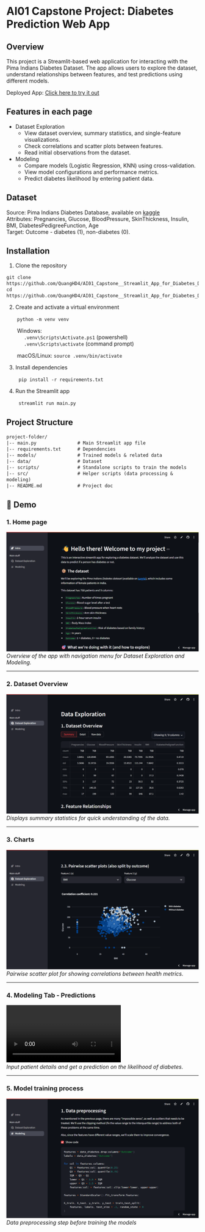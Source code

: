 # AI01 Capstone Project: Diabetes Prediction Web App


## Overview
This project is a Streamlit-based web application for interacting with the Pima Indians Diabetes Dataset. The app allows users to explore the dataset, understand relationships between features, and test predictions using different models.  

Deployed App: [Click here to try it out](https://ai01-capstone-quang-bk85f8nm8fonqyquqnenh4.streamlit.app/)

## Features in each page
- Dataset Exploration
  - View dataset overview, summary statistics, and single-feature visualizations.
  - Check correlations and scatter plots between features.
  - Read initial observations from the dataset.
- Modeling
  - Compare models (Logistic Regression, KNN) using cross-validation.
  - View model configurations and performance metrics.
  - Predict diabetes likelihood by entering patient data.

## Dataset
Source: Pima Indians Diabetes Database, available on [kaggle](https://www.kaggle.com/datasets/mathchi/diabetes-data-set)  
Attributes: Pregnancies, Glucose, BloodPressure, SkinThickness, Insulin, BMI, DiabetesPedigreeFunction, Age  
Target: Outcome - diabetes (1), non-diabetes (0).

## Installation
1. Clone the repository
```
git clone https://github.com/QuangHD4/AI01_Capstone__Streamlit_App_for_Diabetes_Dataset.git
cd https://github.com/QuangHD4/AI01_Capstone__Streamlit_App_for_Diabetes_Dataset.git
```
2. Create and activate a virtual environment

&emsp;&emsp;```python -m venv venv```

&emsp;&emsp;Windows:  
&emsp;&emsp;&emsp; ```.venv\Scripts\Activate.ps1``` (powershell)  
&emsp;&emsp;&emsp; ```.venv\Scripts\activate``` (command prompt)  

&emsp;&emsp;macOS/Linux:  ```source .venv/bin/activate```  

3. Install dependencies

&emsp;&emsp; ```pip install -r requirements.txt```  

4. Run the Streamlit app
 
&emsp;&emsp; ```streamlit run main.py```

## Project Structure
```
project-folder/
|-- main.py               # Main Streamlit app file
|-- requirements.txt      # Dependencies
|-- models/               # Trained models & related data
|-- data/                 # Dataset
|-- scripts/              # Standalone scripts to train the models
|-- src/                  # Helper scripts (data processing & modeling)
|-- README.md             # Project doc
```

## 🎥 Demo

### **1. Home page**
![Home page screenshot](images/home_page.png)
*Overview of the app with navigation menu for Dataset Exploration and Modeling.*  

---

### **2. Dataset Overview**  
![Dataset overview screenshot](images/dataset_overview.png)  
*Displays summary statistics for quick understanding of the data.*  

---

### **3. Charts**  
![Pairwise scatter plot](images/data_exploration_chart.png)  
*Pairwise scatter plot for showing correlations between health metrics.*  

---

### **4. Modeling Tab - Predictions**  
![Using model to get predictions](images/prediction.mp4)  
*Input patient details and get a prediction on the likelihood of diabetes.*  

---

### **5. Model training process**  
![Data preprocessing](images/modeling_preprocessing.png)  
*Data preprocessing step before training the models*  

